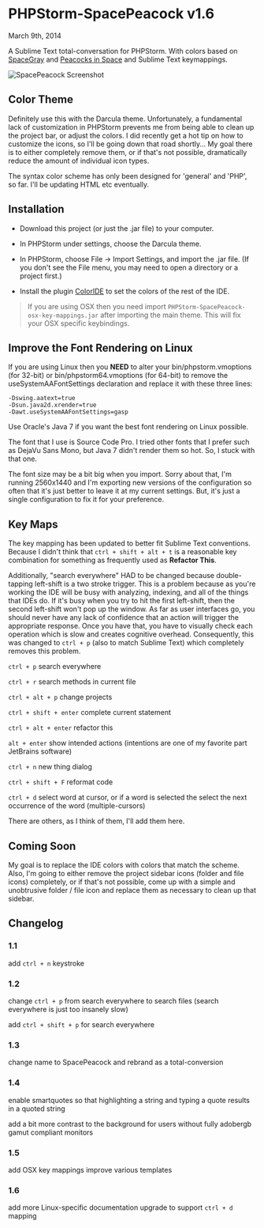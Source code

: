 # PHPStorm-SpacePeacock v1.6

March 9th, 2014

A Sublime Text total-conversation for PHPStorm. With colors based on [SpaceGray](http://kkga.github.io/spacegray/) and [Peacocks in Space](https://github.com/daylerees/colour-schemes/blob/master/PeacocksInSpace.tmTheme) and Sublime Text keymappings.

![SpacePeacock Screenshot](https://raw2.github.com/ShawnMcCool/PHPStorm-SpacePeacock/master/screenshot.png)

## Color Theme

Definitely use this with the Darcula theme. Unfortunately, a fundamental lack of customization in PHPStorm prevents me from being able to clean up the project bar, or adjust the colors. I did recently get a hot tip on how to customize the icons, so I'll be going down that road shortly... My goal there is to either completely remove them, or if that's not possible, dramatically reduce the amount of individual icon types.

The syntax color scheme has only been designed for 'general' and 'PHP', so far. I'll be updating HTML etc eventually.

## Installation

- Download this project (or just the .jar file) to your computer.

- In PHPStorm under settings, choose the Darcula theme. 

- In PHPStorm, choose File -> Import Settings, and import the .jar file. (If you don't see the File menu, you may need to open a directory or a project first.)

- Install the plugin [ColorIDE](http://plugins.jetbrains.com/plugin/7055?pr) to set the colors of the rest of the IDE.

> If you are using OSX then you need import `PHPStorm-SpacePeacock-osx-key-mappings.jar` after importing the main theme. This will fix your OSX specific keybindings.

## Improve the Font Rendering on Linux

If you are using Linux then you **NEED** to alter your bin/phpstorm.vmoptions (for 32-bit) or bin/phpstorm64.vmoptions (for 64-bit) to remove the useSystemAAFontSettings declaration and replace it with these three lines:

    -Dswing.aatext=true
    -Dsun.java2d.xrender=true
    -Dawt.useSystemAAFontSettings=gasp

Use Oracle's Java 7 if you want the best font rendering on Linux possible.

The font that I use is Source Code Pro. I tried other fonts that I prefer such as DejaVu Sans Mono, but Java 7 didn't render them so hot. So, I stuck with that one.

The font size may be a bit big when you import. Sorry about that, I'm running 2560x1440 and I'm exporting new versions of the configuration so often that it's just better to leave it at my current settings. But, it's just a single configuration to fix it for your preference.

## Key Maps

The key mapping has been updated to better fit Sublime Text conventions. Because I didn't think that `ctrl + shift + alt + t` is a reasonable key combination for something as frequently used as **Refactor This**.

Additionally, "search everywhere" HAD to be changed because double-tapping left-shift is a two stroke trigger. This is a problem because as you're working the IDE will be busy with analyzing, indexing, and all of the things that IDEs do. If it's busy when you try to hit the first left-shift, then the second left-shift won't pop up the window. As far as user interfaces go, you should never have any lack of confidence that an action will trigger the appropriate response. Once you have that, you have to visually check each operation which is slow and creates cognitive overhead. Consequently, this was changed to `ctrl + p` (also to match Sublime Text) which completely removes this problem.

`ctrl + p` search everywhere

`ctrl + r` search methods in current file

`ctrl + alt + p` change projects

`ctrl + shift + enter` complete current statement

`ctrl + alt + enter` refactor this

`alt + enter` show intended actions (intentions are one of my favorite part JetBrains software)

`ctrl + n` new thing dialog

`ctrl + shift + F` reformat code

`ctrl + d` select word at cursor, or if a word is selected the select the next occurrence of the word (multiple-cursors)

There are others, as I think of them, I'll add them here.


## Coming Soon

My goal is to replace the IDE colors with colors that match the scheme. Also, I'm going to either remove the project sidebar icons (folder and file icons) completely, or if that's not possible, come up with a simple and unobtrusive folder / file icon and replace them as necessary to clean up that sidebar.

## Changelog

### 1.1

add `ctrl + n` keystroke

### 1.2

change `ctrl + p` from search everywhere to search files (search everywhere is just too insanely slow)

add `ctrl + shift + p` for search everywhere

### 1.3

change name to SpacePeacock and rebrand as a total-conversion

### 1.4

enable smartquotes so that highlighting a string and typing a quote results in a quoted string

add a bit more contrast to the background for users without fully adobergb gamut compliant monitors

### 1.5

add OSX key mappings
improve various templates

### 1.6

add more Linux-specific documentation
upgrade to support `ctrl + d` mapping
